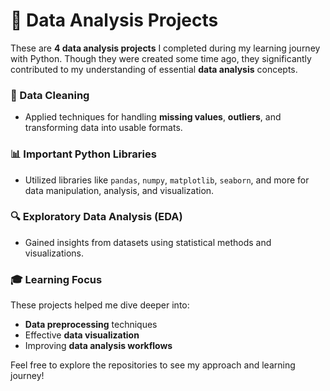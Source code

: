 # 🚀 Data Analysis Projects

These are **4 data analysis projects** I completed during my learning journey with Python. Though they were created some time ago, they significantly contributed to my understanding of essential **data analysis** concepts.

### 🧹 Data Cleaning
- Applied techniques for handling **missing values**, **outliers**, and transforming data into usable formats.

### 📊 Important Python Libraries
- Utilized libraries like `pandas`, `numpy`, `matplotlib`, `seaborn`, and more for data manipulation, analysis, and visualization.

### 🔍 Exploratory Data Analysis (EDA)
- Gained insights from datasets using statistical methods and visualizations.

### 🎓 Learning Focus
These projects helped me dive deeper into:
- **Data preprocessing** techniques
- Effective **data visualization**
- Improving **data analysis workflows**

Feel free to explore the repositories to see my approach and learning journey!
